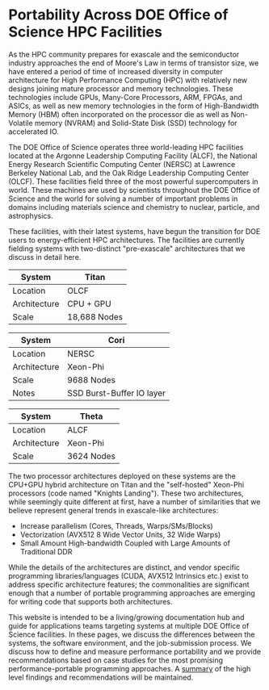 # Portability Across DOE Office of Science HPC Facilities

As the HPC community prepares for exascale and the semiconductor industry approaches the end of Moore's Law in terms of transistor size, we have entered a 
period of time of increased diversity in computer architecture for High Performance Computing (HPC) with relatively new designs joining mature 
processor and memory 
technologies. These technologies include GPUs, Many-Core Processors, ARM, FPGAs, and ASICs, as well as new memory technologies in the form of High-Bandwidth 
Memory (HBM) often incorporated on the processor die as well as Non-Volatile memory (NVRAM) and Solid-State Disk (SSD) technology for accelerated IO. 

The DOE Office of Science operates three world-leading HPC facilities located at the Argonne Leadership Computing Facility (ALCF), the National Energy Research 
Scientific Computing Center (NERSC) at Lawrence Berkeley National Lab, and the Oak Ridge Leadership Computing Center (OLCF). These facilities field three of the most 
powerful supercomputers in world. These machines are used by scientists throughout the DOE Office of Science and the world for solving a 
number of important problems in domains including materials science and chemistry to nuclear, particle, and astrophysics. 

These facilities, with their latest systems, have begun the transition for DOE users to energy-efficient HPC architectures. The facilities are currently 
fielding systems with two-distinct "pre-exascale" architectures that we discuss in detail here. 


| System   | Titan    |
|----------|----------|
| Location | OLCF     |
| Architecture | CPU + GPU |
| Scale | 18,688 Nodes |


| System   | Cori    |
|----------|----------|
| Location | NERSC     |
| Architecture | Xeon-Phi |
| Scale | 9688 Nodes |
| Notes | SSD Burst-Buffer IO layer |

| System   | Theta    |
|----------|----------|
| Location | ALCF     |
| Architecture | Xeon-Phi |
| Scale | 3624 Nodes |

The two processor architectures deployed on these systems are the CPU+GPU hybrid architecture on Titan and the "self-hosted" Xeon-Phi processors 
(code named "Knights Landing"). These two architectures, while seemingly quite different at first, have a number of similarities that we believe 
represent general trends in exascale-like architectures:

* Increase parallelism (Cores, Threads, Warps/SMs/Blocks)
* Vectorization (AVX512 8 Wide Vector Units, 32 Wide Warps)
* Small Amount High-bandwidth Coupled with Large Amounts of Traditional DDR

While the details of the architectures are distinct, and vendor specific programming libraries/languages (CUDA, AVX512 Intrinsics etc.) exist to address 
specific architecture features; the commonalities are significant enough that a number of portable programming approaches are emerging for writing code that 
supports both architectures. 

This website is intended to be a living/growing documentation hub and guide for applications teams targeting systems at multiple DOE Office of Science 
facilities. In these pages, we 
discuss the differences between the systems, the software environment, and the job-submission process. We discuss how to define and measure performance 
portability and we provide recommendations based on case studies for the most promising performance-portable programming approaches. A 
[summary](http://performanceportability.org/perfport/summary/) of the high level findings and recommendations will be maintained.
